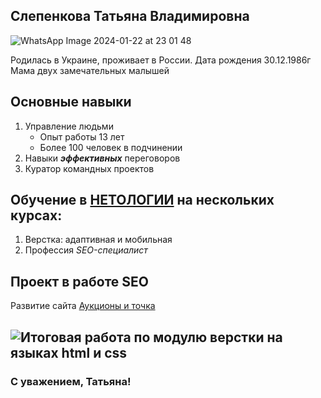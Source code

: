 ## Слепенкова Татьяна Владимировна

![WhatsApp Image 2024-01-22 at 23 01 48](https://github.com/SlepenkovaT/Portfolio/assets/156280503/b5dd05dd-023f-448a-a438-3aba5295dc89)

Родилась в Украине, проживает в России.
Дата рождения 30.12.1986г
Мама двух замечательных малышей

## Основные навыки
1. Управление людьми
   - Опыт работы 13 лет
   - Более 100 человек в подчинении
2. Навыки ***эффективных*** переговоров
3. Куратор командных проектов


## Обучение в [НЕТОЛОГИИ](https://netology.ru/) на нескольких курсах:
 1. Верстка: адаптивная и мобильная
 2. Профессия _SEO-специалист_


## Проект в работе SEO
Развитие сайта [Аукционы и точка](https://аукционыиточка.рф/)

## ![Итоговая работа по модулю верстки на языках html и css](https://codepen.io/777777S777777/pen/oNmOyzW) 

### С уважением, Татьяна!
